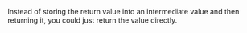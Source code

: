 Instead of storing the return value into an intermediate value and then returning it, you could just return the value directly.
